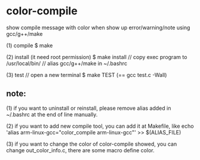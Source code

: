 color-compile
=============

show compile message with color when show up error/warning/note using gcc/g++/make

(1) compile
$ make

(2) install (it need root permission)
$ make install
// copy exec program to /usr/local/bin/
// alias gcc/g++/make in ~/.bashrc

(3) test
// open a new terminal
$ make TEST (== gcc test.c -Wall)

note:
-----
(1) if you want to uninstall or reinstall, please remove alias added in ~/.bashrc at the end of line manually.

(2) if you want to add new compile tool, you can add it at Makefile, like echo 'alias arm-linux-gcc="color_compile arm-linux-gcc"' >> $(ALIAS_FILE)

(3) if you want to change the color of color-compile showed, you can change out_color_info.c, there are some macro define color.


